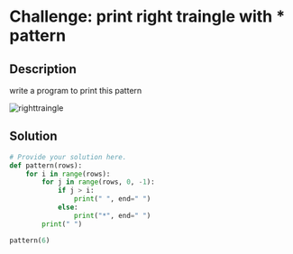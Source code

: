 # Challenge: print right traingle with * pattern

## Description

write a program to print this pattern

![righttraingle](https://github.com/user-attachments/assets/78028a91-ae99-476d-8975-9262d1faafd9)


## Solution

```python
# Provide your solution here.
def pattern(rows):
    for i in range(rows):
        for j in range(rows, 0, -1):
            if j > i:
                print(" ", end=" ")
            else:
                print("*", end=" ")
        print(" ")

pattern(6)
    



